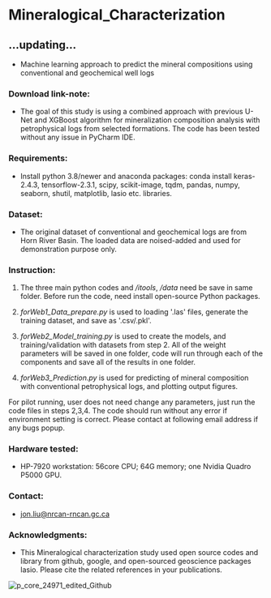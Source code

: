 # Mineralogical_Characterization

## ...updating...

* Machine learning approach to predict the mineral compositions using conventional and geochemical well logs


### Download link-note:

* The goal of this study is using a combined approach with previous U-Net and XGBoost algorithm for mineralization composition analysis with petrophysical logs from selected formations. The code has been tested without any issue in PyCharm IDE. 


### Requirements: 

* Install python 3.8/newer and anaconda packages: conda install keras-2.4.3, tensorflow-2.3.1, scipy, scikit-image, tqdm, pandas, numpy, seaborn, shutil, matplotlib, lasio etc. libraries.


### Dataset: 

* The original dataset of conventional and geochemical logs are from Horn River Basin. The loaded data are noised-added and used for demonstration purpose only. 


### Instruction: 
     
   1. The three main python codes and _/itools_, _/data_ need be save in same folder. Before run the code, need install open-source Python packages.

   2. _forWeb1_Data_prepare.py_ is used to loading '.las' files, generate the training dataset, and save as '.csv/.pkl'.

   3. _forWeb2_Model_training.py_ is used to create the models, and training/validation with datasets from step 2. All of the weight parameters will be saved in one folder, code will run through each of the components and save all of the results in one folder.

   4. _forWeb3_Prediction.py_ is used for predicting of mineral composition with conventional petrophysical logs, and plotting output figures.
  
   For pilot running, user does not need change any parameters, just run the code files in steps 2,3,4. The code should run without any error if environment setting is correct. Please contact at following email address if any bugs popup.


### Hardware tested: 

* HP-7920 workstation: 56core CPU; 64G memory; one Nvidia Quadro P5000 GPU.


### Contact: 

* jon.liu@nrcan-rncan.gc.ca


### Acknowledgments:

* This Mineralogical characterization study used open source codes and library from github, google, and open-sourced geoscience packages lasio. Please cite the related references in your publications.

![p_core_24971_edited_Github](https://github.com/Jon-GSC/Mineralogical_Characterization/assets/39324742/fda6d582-2002-4897-84aa-a474f1cb553e)

